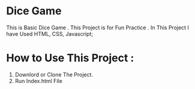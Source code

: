 # Dice Game 

This is Basic Dice Game . This Project is for Fun Practice . 
In This Project I have Used HTML, CSS, Javascript;

# How to Use This Project :
1. Downlord or Clone The Project.
2. Run Index.html File
